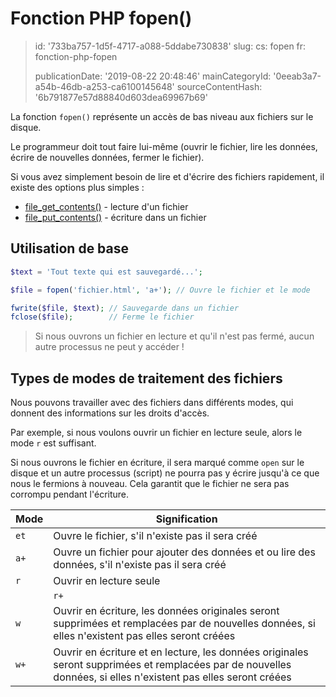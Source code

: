Fonction PHP fopen()
====================

> id: '733ba757-1d5f-4717-a088-5ddabe730838'
> slug:
> 	cs: fopen
> 	fr: fonction-php-fopen
> 
> publicationDate: '2019-08-22 20:48:46'
> mainCategoryId: '0eeab3a7-a54b-46db-a253-ca6100145648'
> sourceContentHash: '6b791877e57d88840d603dea69967b69'

La fonction `fopen()` représente un accès de bas niveau aux fichiers sur le disque.

Le programmeur doit tout faire lui-même (ouvrir le fichier, lire les données, écrire de nouvelles données, fermer le fichier).

Si vous avez simplement besoin de lire et d'écrire des fichiers rapidement, il existe des options plus simples :

- <a href="/file-get-contents">file_get_contents()</a> - lecture d'un fichier
- <a href="/file-put-contents">file_put_contents()</a> - écriture dans un fichier

Utilisation de base
----------------

```php
$text = 'Tout texte qui est sauvegardé...';

$file = fopen('fichier.html', 'a+'); // Ouvre le fichier et le mode

fwrite($file, $text); // Sauvegarde dans un fichier
fclose($file);        // Ferme le fichier
```

> Si nous ouvrons un fichier en lecture et qu'il n'est pas fermé, aucun autre processus ne peut y accéder !

Types de modes de traitement des fichiers
----------------------------

Nous pouvons travailler avec des fichiers dans différents modes, qui donnent des informations sur les droits d'accès.

Par exemple, si nous voulons ouvrir un fichier en lecture seule, alors le mode `r` est suffisant.

Si nous ouvrons le fichier en écriture, il sera marqué comme `open` sur le disque et un autre processus (script) ne pourra pas y écrire jusqu'à ce que nous le fermions à nouveau. Cela garantit que le fichier ne sera pas corrompu pendant l'écriture.

| Mode | Signification |
|-------|--------|
| `et` | Ouvre le fichier, s'il n'existe pas il sera créé |
| `a+` | Ouvre un fichier pour ajouter des données et ou lire des données, s'il n'existe pas il sera créé |
| `r` | Ouvrir en lecture seule |
| | `r+` | Ouvrir pour la lecture et l'écriture |
| `w` | Ouvrir en écriture, les données originales seront supprimées et remplacées par de nouvelles données, si elles n'existent pas elles seront créées |
| `w+` | Ouvrir en écriture et en lecture, les données originales seront supprimées et remplacées par de nouvelles données, si elles n'existent pas elles seront créées |
